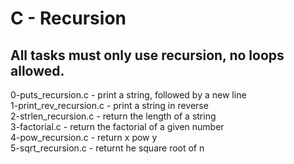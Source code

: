# C - Recursion
## All tasks must only use recursion, no loops allowed.

0-puts_recursion.c - print a string, followed by a new line  
1-print_rev_recursion.c - print a string in reverse  
2-strlen_recursion.c - return the length of a string  
3-factorial.c - return the factorial of a given number  
4-pow_recursion.c - return x pow y  
5-sqrt_recursion.c - returnt he square root of n  
